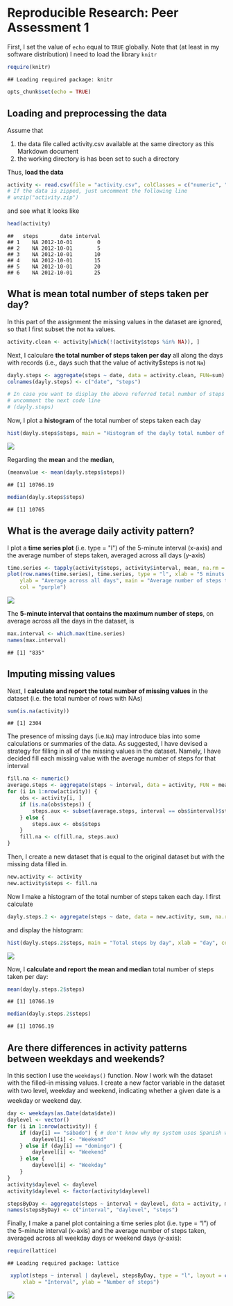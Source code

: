 # Reproducible Research: Peer Assessment 1
 

First, I set the value of `echo` equal to `TRUE` globally. Note that (at least in my software distribution) I need to load the library `knitr` 


```r
require(knitr)
```

```
## Loading required package: knitr
```

```r
opts_chunk$set(echo = TRUE)
```

## Loading and preprocessing the data
Assume that 

 1. the data file called activity.csv available at the same directory as this Markdown document
 2. the working directory is has been set to such a directory
 
Thus, **load the data**


```r
activity <- read.csv(file = "activity.csv", colClasses = c("numeric", "character", "numeric"))
# If the data is zipped, just uncomment the following line
# unzip("activity.zip")
```

and see what it looks like


```r
head(activity)
```

```
##   steps       date interval
## 1    NA 2012-10-01        0
## 2    NA 2012-10-01        5
## 3    NA 2012-10-01       10
## 4    NA 2012-10-01       15
## 5    NA 2012-10-01       20
## 6    NA 2012-10-01       25
```


## What is mean total number of steps taken per day?

In this part of the assignment  the missing values in the dataset are ignored, so that I first 
subset the not `Na` values.  


```r
activity.clean <- activity[which(!(activity$steps %in% NA)), ]
```

Next, I calculare **the total number of steps taken per day** 
all along the days with records (i.e., days such that the value of activity$steps is not `Na`)


```r
dayly.steps <- aggregate(steps ~ date, data = activity.clean, FUN=sum)
colnames(dayly.steps) <- c("date", "steps")
```



```r
# In case you want to display the above referred total number of steps taken per day, 
# uncomment the next code line
# (dayly.steps)
```


Now, I plot a **histogram** of the total number of steps taken each day


```r
hist(dayly.steps$steps, main = "Histogram of the dayly total number of steps",  xlab = "Number of steps", col = "purple" )
```

![](PA1_template_files/figure-html/unnamed-chunk-7-1.png) 


Regarding the **mean** and the **median**, 

```r
(meanvalue <- mean(dayly.steps$steps))
```

```
## [1] 10766.19
```

```r
median(dayly.steps$steps)
```

```
## [1] 10765
```



## What is the average daily activity pattern?

I plot a **time series plot** (i.e. type = "l") of the 5-minute interval (x-axis) and the average number of  steps taken, averaged across all days (y-axis)


```r
time.series <- tapply(activity$steps, activity$interval, mean, na.rm = TRUE)
plot(row.names(time.series), time.series, type = "l", xlab = "5 minuts interval", 
    ylab = "Average across all days", main = "Average number of steps taken", 
    col = "purple")
```

![](PA1_template_files/figure-html/unnamed-chunk-10-1.png) 

The **5-minute interval that contains the maximum  number of steps**, on average across all the days in the dataset, is 


```r
max.interval <- which.max(time.series)
names(max.interval)
```

```
## [1] "835"
```

## Imputing missing values
Next, I **calculate and report the total number of missing values** in the dataset (i.e. the total number of rows with NAs)


```r
sum(is.na(activity))
```

```
## [1] 2304
```

The presence of missing days (i.e.`Na`) may introduce bias into some calculations or summaries of the data. As suggested, I have devised a strategy for filling in all of the missing values in the dataset.  Namely, I have decided fill each missing value with the average 
number of steps for that interval


```r
fill.na <- numeric()
average.steps <- aggregate(steps ~ interval, data = activity, FUN = mean)
for (i in 1:nrow(activity)) {
    obs <- activity[i, ]
    if (is.na(obs$steps)) {
        steps.aux <- subset(average.steps, interval == obs$interval)$steps
    } else {
        steps.aux <- obs$steps
    }
    fill.na <- c(fill.na, steps.aux)
}
```



Then, I create a new dataset that is equal to the original dataset but with the missing data filled in.


```r
new.activity <- activity
new.activity$steps <- fill.na
```

Now I make a histogram of the total number of steps taken each day. 
I first calculate 


```r
dayly.steps.2 <- aggregate(steps ~ date, data = new.activity, sum, na.rm = TRUE)
```

and display the histogram:


```r
hist(dayly.steps.2$steps, main = "Total steps by day", xlab = "day", col = "yellow")
```

![](PA1_template_files/figure-html/unnamed-chunk-16-1.png) 


Now, I **calculate and report the mean and median** total number of steps taken per day: 


```r
mean(dayly.steps.2$steps)
```

```
## [1] 10766.19
```


```r
median(dayly.steps.2$steps)
```

```
## [1] 10766.19
```

## Are there differences in activity patterns between weekdays and weekends?

In this section I use the `weekdays()` function. Now I work wih the dataset with the filled-in missing  values. 
I create a new factor variable in the dataset with two level, weekday and weekend, indicating whether a given date is a weekday or weekend day.


```r
day <- weekdays(as.Date(data$date))
daylevel <- vector()
for (i in 1:nrow(activity)) {
    if (day[i] == "sábado") { # don't know why my system uses Spanish weekday names
        daylevel[i] <- "Weekend"
    } else if (day[i] == "domingo") {
        daylevel[i] <- "Weekend"
    } else {
        daylevel[i] <- "Weekday"
    }
}
activity$daylevel <- daylevel
activity$daylevel <- factor(activity$daylevel)

stepsByDay <- aggregate(steps ~ interval + daylevel, data = activity, mean)
names(stepsByDay) <- c("interval", "daylevel", "steps")
```

Finally, I make a panel plot containing a time series plot (i.e. type = “l”) of the 5-minute interval (x-axis) and the average number of steps taken, averaged across all weekday days or weekend days (y-axis): 

```r
require(lattice)
```

```
## Loading required package: lattice
```

```r
 xyplot(steps ~ interval | daylevel, stepsByDay, type = "l", layout = c(1, 2), 
     xlab = "Interval", ylab = "Number of steps")
```

![](PA1_template_files/figure-html/unnamed-chunk-20-1.png) 


